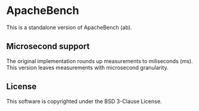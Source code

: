 # ApacheBench

This is a standalone version of ApacheBench (ab).

## Microsecond support

The original implementation rounds up measurements to miliseconds (ms). This version leaves measurements with microsecond granularity.

## License

This software is copyrighted under the BSD 3-Clause License.